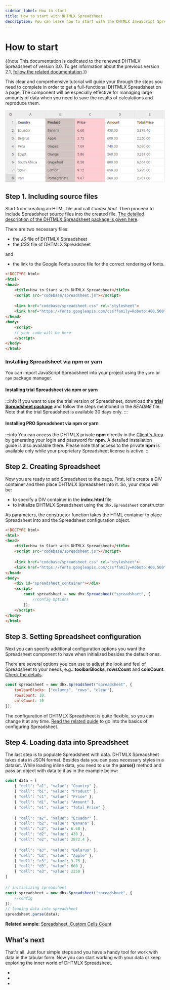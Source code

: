 ```yaml
---
sidebar_label: How to start
title: How to start with DHTMLX Spreadsheet
description: You can learn how to start with the DHTMLX JavaScript Spreadsheet library in the documentation. Browse developer guides and API reference, try out code examples and live demos, and download a free 30-day evaluation version of DHTMLX Spreadsheet.
---
```


# How to start

{{note This documentation is dedicated to the renewed DHTMLX Spreadsheet of version 3.0. To get information about the previous version 2.1, [follow the related documentation](https://docs.dhtmlx.com/spreadsheet__index.html).}}

This clear and comprehensive tutorial will guide your through the steps you need to complete in order to get a full-functional DHTMLX Spreadsheet on a page. The component will be especially effective for managing large amounts of data when you need to save the results of calculations and reproduce them.

![Spreadsheet init](assets/how_to_start.png)

## Step 1. Including source files

Start from creating an HTML file and call it *index.html*. Then proceed to include Spreadsheet source files into the created file. [The detailed description of the DHTMLX Spreadsheet package is given here](initialization.md#including-source-files).

There are two necessary files:

- the *JS* file of DHTMLX Spreadsheet
- the *CSS* file of DHTMLX Spreadsheet

and

- the link to the Google Fonts source file for the correct rendering of fonts.

~~~html {5-8} title="index.html"
<!DOCTYPE html>
<html>
<head>
    <title>How to Start with DHTMLX Spreadsheet</title>
    <script src="codebase/spreadsheet.js"></script>   

    <link href="codebase/spreadsheet.css" rel="stylesheet"> 
    <link href="https://fonts.googleapis.com/css?family=Roboto:400,500" rel="stylesheet">
</head>
<body>
    <script>
    // your code will be here
    </script>
</body>
</html>
~~~

### Installing Spreadsheet via npm or yarn

You can import JavaScript Spreadsheet into your project using the `yarn` or `npm` package manager.

#### Installing trial Spreadsheet via npm or yarn

:::info
If you want to use the trial version of Spreadsheet, download the [**trial Spreadsheet package**](https://dhtmlx.com/docs/products/dhtmlxSpreadsheet/download.shtml) and follow the steps mentioned in the *README* file. Note that the trial Spreadsheet is available 30 days only.
:::

#### Installing PRO Spreadsheet via npm or yarn

:::info
You can access the DHTMLX private **npm** directly in the [Client's Area](https://dhtmlx.com/clients/) by generating your login and password for **npm**. A detailed installation guide is also available there. Please note that access to the private **npm** is available only while your proprietary Spreadsheet license is active.
:::

## Step 2. Creating Spreadsheet

Now you are ready to add Spreadsheet to the page. First, let's create a DIV container and then place DHTMLX Spreadsheet into it. So, your steps will be:

- to specify a DIV container in the **index.html** file
- to initialize DHTMLX Spreadsheet using the `dhx.Spreadsheet` constructor

As parameters, the constructor function takes the HTML container to place Spreadsheet into and the Spreadsheet configuration object.

~~~html title="index.html"
<!DOCTYPE html>
<html>
<head>
    <title>How to Start with DHTMLX Spreadsheet</title>
    <script src="codebase/spreadsheet.js"></script>   
   
    <link href="codebase/spreadsheet.css" rel="stylesheet">  
    <link href="https://fonts.googleapis.com/css?family=Roboto:400,500" rel="stylesheet">
</head>
<body>
    <div id="spreadsheet_container"></div>
    <script>
        const spreadsheet = new dhx.Spreadsheet("spreadsheet", {
            //config options
        });
    </script>
</body>
</html>
~~~

## Step 3. Setting Spreadsheet configuration

Next you can specify additional configuration options you want the Spreadsheet component to have when initialized besides the default ones.

There are several options you can use to adjust the look and feel of Spreadsheet to your needs, e.g.: **toolbarBlocks**, **rowsCount** and **colsCount**. [Check the details](configuration.md).

~~~jsx
const spreadsheet = new dhx.Spreadsheet("spreadsheet", {
    toolbarBlocks: ["columns", "rows", "clear"],
    rowsCount: 10,
    colsCount: 10
});
~~~

The configuration of DHTMLX Spreadsheet is quite flexible, so you can change it at any time. [Read the related guide](configuration.md) to go into the basics of configuring Spreadsheet.

## Step 4. Loading data into Spreadsheet

The last step is to populate Spreadsheet with data. DHTMLX Spreadsheet takes data in JSON format. Besides data you can pass necessary styles in a dataset. While loading inline data, you need to use the **parse()** method and pass an object with data to it as in the example below:

~~~jsx title="data.json"
const data = [
    { "cell": "a1", "value": "Country" },
    { "cell": "b1", "value": "Product" },
    { "cell": "c1", "value": "Price" },
    { "cell": "d1", "value": "Amount" },
    { "cell": "e1", "value": "Total Price" },

    { "cell": "a2", "value": "Ecuador" },
    { "cell": "b2", "value": "Banana" },
    { "cell": "c2", "value": 6.68 },
    { "cell": "d2", "value": 430 },
    { "cell": "e2", "value": 2872.4 },

    { "cell": "a3", "value": "Belarus" },
    { "cell": "b3", "value": "Apple" },
    { "cell": "c3", "value": 3.75 },
    { "cell": "d3", "value": 600 },
    { "cell": "e3", "value": 2250 }
]

// initializing spreadsheet
const spreadsheet = new dhx.Spreadsheet("spreadsheet", {
    //config
});
// loading data into spreadsheet
spreadsheet.parse(data);
~~~

**Related sample**: [Spreadsheet. Custom Cells Count](https://snippet.dhtmlx.com/vc3mstsw)

## What's next

That's all. Just four simple steps and you have a handy tool for work with data in the tabular form. Now you can start working with your data or keep exploring the inner world of DHTMLX Spreadsheet.

- [](index.md)
- [](guides.md)
- [](api/api_overview.md)
